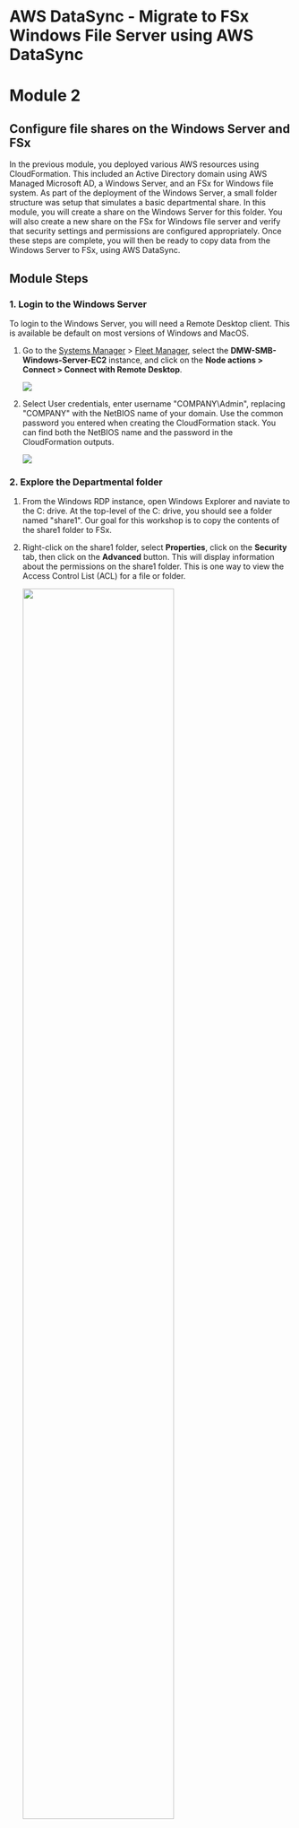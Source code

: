 # **AWS DataSync** - Migrate to FSx Windows File Server using AWS DataSync

# Module 2
## Configure file shares on the Windows Server and FSx

In the previous module, you deployed various AWS resources using CloudFormation.  This included an Active Directory domain using AWS Managed Microsoft AD, a Windows Server, and an FSx for Windows file system.  As part of the deployment of the Windows Server, a small folder structure was setup that simulates a basic departmental share.  In this module, you will create a share on the Windows Server for this folder.  You will also create a new share on the FSx for Windows file server and verify that security settings and permissions are configured appropriately.  Once these steps are complete, you will then be ready to copy data from the Windows Server to FSx, using AWS DataSync.

## Module Steps

### 1. Login to the Windows Server
To login to the Windows Server, you will need a Remote Desktop client.  This is available be default on most versions of Windows and MacOS.

1. Go to the [Systems Manager](https://console.aws.amazon.com/systems-manager/home) > [Fleet Manager](https://console.aws.amazon.com/systems-manager/fleet-manager/managed-nodes), select the **DMW-SMB-Windows-Server-EC2** instance, and click on the **Node actions > Connect > Connect with Remote Desktop**.

    ![](../images/mod2-fleet-manager.jpg)

2. Select User credentials, enter username "COMPANY\Admin", replacing "COMPANY" with the NetBIOS name of your domain.  Use the common password you entered when creating the CloudFormation stack.  You can find both the NetBIOS name and the password in the CloudFormation outputs.

    ![](../images/mod2-fleet-manager2.jpg)

### 2. Explore the Departmental folder

1. From the Windows RDP instance, open Windows Explorer and naviate to the C: drive.  At the top-level of the C: drive, you should see a folder named "share1".  Our goal for this workshop is to copy the contents of the share1 folder to FSx.

2. Right-click on the share1 folder, select **Properties**, click on the **Security** tab, then click on the **Advanced** button.  This will display information about the permissions on the share1 folder.  This is one way to view the Access Control List (ACL) for a file or folder.

    <img src="../images/mod2-acl.png" width="75%" height="75%">

    You can see that there are three permission entries on this folder: one for the Windows SYSTEM user, one for the Active Directory Domain Users group, and one for a group called AWS Delegated FSx Administrators.  This last group is created automatically by the AWS Managed AD service and has rights similar to the Domain Admins group.

    At the top of the window, you can also see the owner of the folder, which in this case is the Active Directory Admin user.  In most cases, the Owner of a folder or file will be the name of the account that created it.

4. Close the security windows and open the share1 folder. You should see four folders: Finance, HR, Legal, Shared. Each directory has a few sub-folders and files.

    <img src="../images/mod2-share1.png" width="75%" height="75%">

    As you did in the previous step, right-click on one of the directories to view the security properties.  For example, here is what you should see for the Finance folder:

    <img src="../images/mod2-finance.png" width="35%" height="35%">

    Notice that there is no longer an entry for Domain Users and that there is a new entry for the Finance group.  In this case, the Finance folder contains data that only members of the Finance group should see, not all Domain Users.

So why do you care about security permissions on files?  One of the key benefits of AWS DataSync is that it copies not only file data, but permissions, timestamps, and other file and folder metadata.  In fact, AWS DataSync makes an exact copy of your file system on the destination (in this case, FSx).  This functionality is critical when migrating data from one place to another and DataSync takes care of all of this for you.

### 3. Create a file share on your Windows Server

In order to copy the data from your Windows Server, AWS DataSync will need a network share that supports the SMB protocol.  To create a network share, follow the steps below:

1. Click on the Windows launch icon in the lower-left corner and type in the word "powershell".  A menu should appear and at the top should be the Windows PowerShell application.  Right-click on the application and select **Run as administrator**.  This will open the PowerShell console with elevated priveleges, which is required to create a network share.

    <img src="../images/mod2-powershell-admin.png" width="30%" height="30%">

    When prompted with the security dialog box asking you to confirm, select **Yes**.

2. From the PowerShell command line, enter the following command to create a network share:

        New-SMBShare -Name "Share1" -Path "C:\share1" -FullAccess "Everyone"

    This will create a new network share named `Share1` with read/write access for all users.  This is the share that DataSync will access to copy the share1 folder to FSx.

### 4. Create a new file share on FSx

When you create a new FSx file server, it automatically creates a network share named "share".  To show you how to manage FSx file shares, we'll go ahead and create a new share using the steps below.  You can also check out the [FSx documentation](https://docs.aws.amazon.com/fsx/latest/WindowsGuide/managing-file-shares.html) for further details.

1. Click on the Windows launch icon and type in "fsmgmt.msc" to launch the Shared Folders dialog box.

    <img src="../images/mod2-fsmgmt.png" width="30%" height="30%">

2. Click on the Shares icon and you should see the **Share1** network share that we created in the previous step.

    <img src="../images/mod2-shared-folders.png" width="65%" height="65%">

3. Connect to the FSx server to see those shares by right-clicking on "Shared Folders (Local)" and selecting "Connect to another computer ..."

    <img src="../images/mod2-fsx-share-connect.png" width="65%" height="65%">

    Select "Another computer" and enter the DNS name of the FSx file server.  You can find the DNS name of the file server by selecting your file system from the AWS management console for FSx, and then clicking on the **Network & security** tab.

    <img src="../images/mod2-fsx-dns.png" width="60%" height="60%">

    Copy the DNS name and enter it into the dialog box, then click on OK.

    <img src="../images/mod2-another-comp.png" width="65%" height="65%">

4. In the Shared Folders dialog box, right-click on Shares and select **New Share...**, then click **Next**.
5. For **Folder path** enter "D:\share1", then click **Next**.  When prompted to create the folder, click **Yes**.
6. Leave the default settings for the share and click **Next**.
7. For the permissions, select **Customize permissions** and click on the **Custom..** button.
8. On the **Share Permissions** tab, make sure the Everyone group is selected and check the box under "Allow Full Control".

    <img src="../images/mod2-fsx-share-1.png" width="35%" height="35%">

    Once the Share Permissions are modified, click **OK**.
9. Back in the Shared Folder Wizard, click on the **Finish** button to create the new share and then click on **Finish** one more time.  You should now see the share1 network share in the list.

    <img src="../images/mod2-netshare-finish.png" width="65%" height="65%">

## Validation Step

To verify that data ultimately gets copied to FSx, go ahead and mount the new FSx share on the Windows Server.  Open Windows Explorer, right click on **This PC** and select **Map network drive...**

<img src="../images/mod2-map-drive.png" width="50%" height="50%">

For the share folder, enter "\\\\" followed by the DNS name of the FSx file system, followed by "\share1", then click the **Finish** button.

<img src="../images/mod2-map-drive-2.png" width="50%" height="50%">

You should see an emtpy folder in Windows Explorer.

## Module Summary

In this module, you explored the share1 folder on the Windows Server and looked at how the permissions are configured.  You then created a network share on the Windows Server to make the share1 folder available over the network.  Finally, you created a new share on FSx and mapped it to the Windows Server.

In the next module, you will create a DataSync task and run it to copy the share folder contents from the Windows Server to the FSx file system.

Go to [Module 3](../module3).
